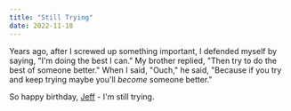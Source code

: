 ```yaml
---
title: "Still Trying"
date: 2022-11-18
---
```


Years ago,
after I screwed up something important,
I defended myself by saying,
"I'm doing the best I can."
My brother replied,
"Then try to do the best of someone better."
When I said,
"Ouch," he said,
"Because if you try and keep trying maybe you'll _become_ someone better."

So happy birthday, [Jeff](@root/2018/03/20/goodbye-jeff/) - I'm still trying.
